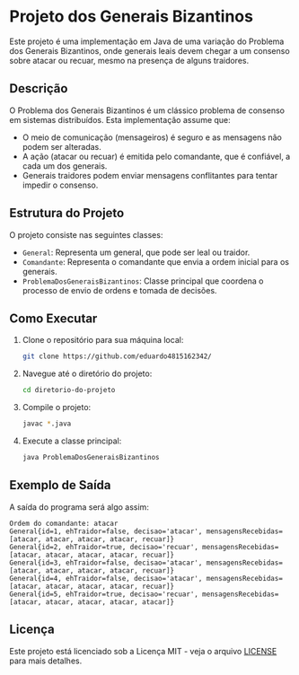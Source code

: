 
# Projeto dos Generais Bizantinos

Este projeto é uma implementação em Java de uma variação do Problema dos Generais Bizantinos, onde generais leais devem chegar a um consenso sobre atacar ou recuar, mesmo na presença de alguns traidores.

## Descrição

O Problema dos Generais Bizantinos é um clássico problema de consenso em sistemas distribuídos. Esta implementação assume que:
- O meio de comunicação (mensageiros) é seguro e as mensagens não podem ser alteradas.
- A ação (atacar ou recuar) é emitida pelo comandante, que é confiável, a cada um dos generais.
- Generais traidores podem enviar mensagens conflitantes para tentar impedir o consenso.

## Estrutura do Projeto

O projeto consiste nas seguintes classes:
- `General`: Representa um general, que pode ser leal ou traidor.
- `Comandante`: Representa o comandante que envia a ordem inicial para os generais.
- `ProblemaDosGeneraisBizantinos`: Classe principal que coordena o processo de envio de ordens e tomada de decisões.

## Como Executar

1. Clone o repositório para sua máquina local:
   ```sh
   git clone https://github.com/eduardo4815162342/
   ```

2. Navegue até o diretório do projeto:
   ```sh
   cd diretorio-do-projeto
   ```

3. Compile o projeto:
   ```sh
   javac *.java
   ```

4. Execute a classe principal:
   ```sh
   java ProblemaDosGeneraisBizantinos
   ```

## Exemplo de Saída

A saída do programa será algo assim:
```
Ordem do comandante: atacar
General{id=1, ehTraidor=false, decisao='atacar', mensagensRecebidas=[atacar, atacar, atacar, atacar, recuar]}
General{id=2, ehTraidor=true, decisao='recuar', mensagensRecebidas=[atacar, atacar, atacar, atacar, recuar]}
General{id=3, ehTraidor=false, decisao='atacar', mensagensRecebidas=[atacar, atacar, atacar, atacar, recuar]}
General{id=4, ehTraidor=false, decisao='atacar', mensagensRecebidas=[atacar, atacar, atacar, atacar, recuar]}
General{id=5, ehTraidor=true, decisao='recuar', mensagensRecebidas=[atacar, atacar, atacar, atacar, atacar]}
```


## Licença

Este projeto está licenciado sob a Licença MIT - veja o arquivo [LICENSE](LICENSE) para mais detalhes.
